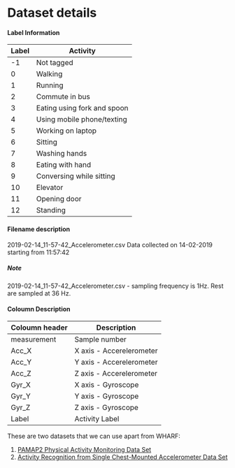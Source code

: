 # Dataset details 

#### Label Information
| Label | Activity |
| --- | --- |
| -1 | Not tagged |
| 0 | Walking |
| 1 | Running |
| 2 | Commute in bus |
| 3 | Eating using fork and spoon |
| 4 | Using mobile phone/texting |
| 5 | Working on laptop |
| 6 | Sitting |
| 7 | Washing hands|
| 8 | Eating with hand |
| 9 | Conversing while sitting |
| 10 | Elevator |
| 11 | Opening door |
| 12 | Standing |

#### Filename description
2019-02-14_11-57-42_Accelerometer.csv 
Data collected on 14-02-2019 starting from 11:57:42 

##### Note 
2019-02-14_11-57-42_Accelerometer.csv - sampling frequency is 1Hz. Rest are sampled at 36 Hz.

#### Coloumn Description 
| Coloumn header| Description |
| --- | --- |
| measurement | Sample number |
| Acc_X | X axis - Accerelerometer |
| Acc_Y | Y axis - Accerelerometer |
| Acc_Z | Z axis - Accerelerometer |
| Gyr_X | X axis - Gyroscope |
| Gyr_Y | Y axis - Gyroscope |
| Gyr_Z | Z axis - Gyroscope |
| Label | Activity Label|

These are two datasets that we can use apart from WHARF:

1. [PAMAP2 Physical Activity Monitoring Data Set](http://archive.ics.uci.edu/ml/datasets/pamap2+physical+activity+monitoring)
1. [Activity Recognition from Single Chest-Mounted Accelerometer Data Set](https://archive.ics.uci.edu/ml/datasets/Activity+Recognition+from+Single+Chest-Mounted+Accelerometer)
